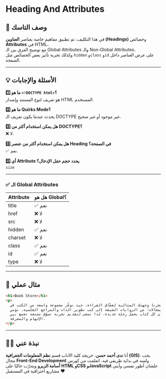 # Heading And Attributes

## 📝 وصف التاسك
في هذا التكليف، تم تطبيق مفاهيم خاصة بعناصر **العناوين (Headings)** وخصائص **Attributes** في HTML،  
مع توضيح الفرق بين الـ Global Attributes والـ Non-Global Attributes،  
وكذلك تجربة تأثير بعض الخصائص مثل `hidden` و`class` و`id` على عرض العناصر داخل الصفحة.

---

## 💡 الأسئلة والإجابات

**1️⃣ ما هو `<!DOCTYPE html>`؟**  
هو تعريف لنوع المستند وإصدار HTML المستخدم.

**2️⃣ ما هو Quirks Mode؟**  
يحدث عندما يكون تعريف الـ DOCTYPE غير موجود أو غير صحيح.

**3️⃣ هل يمكن استخدام أكثر من DOCTYPE؟**  
❌ لا.

**4️⃣ هل يمكن استخدام أكثر من عنصر Heading في الصفحة؟**  
✅ نعم.

**5️⃣ أي Attribute يحدد حجم حقل الإدخال؟**  
`size`

---

### ✅ الـ Global Attributes

| Attribute | هل هو Global؟ |
|------------|----------------|
| title | ✅ نعم |
| href | ❌ لا |
| src | ❌ لا |
| hidden | ✅ نعم |
| charset | ❌ لا |
| class | ✅ نعم |
| id | ✅ نعم |
| type | ❌ لا |

---

## 💬 مثال عملي

```html
<h1>Book Store</h1>
<p>
  يُعد متجرنا وجهتك المثالية لعشّاق القراءة، حيث نوفّر مجموعة واسعة من الكتب في
  مختلف المجالات؛ من الروايات الشيقة إلى كتب تطوير الذات والمراجع العلمية. نؤمن
  أن كل كتاب يحمل رحلة جديدة، لذا نسعى لتقديم تجربة تسوّق ممتعة تجمع بين
  الإلهام والمعرفة.
</p>
````

---

## 👩‍💻 نبذة عني

أنا **ندى أحمد حسن**، خريجة كلية الآداب قسم **نظم المعلومات الجغرافية (GIS)**.
بحب مجال **Front-End Development** ولسه في بداية طريقي فيه.
اتعلمت من كورس **أسامة الزيرو** وبتدرّب حاليًا على **HTML وCSS وJavaScript**
علشان أطور نفسي وأبني مشاريع احترافية في المستقبل ❤️

